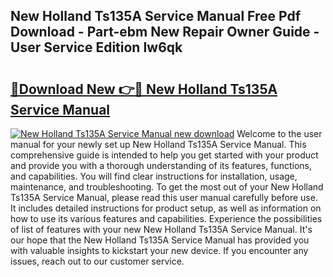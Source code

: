 ## New Holland Ts135A Service Manual Free Pdf Download - Part-ebm New Repair Owner Guide - User Service Edition Iw6qk

# <h2><a href="http://bc94042.oget.top/?id=New+Holland+Ts135A+Service+Manual">🔗Download New 👉🔴 New Holland Ts135A Service Manual</a></h2>

[![New Holland Ts135A Service Manual new download](https://i.imgur.com/5g1atiW.png)](http://bc94042.oget.top/?id=New+Holland+Ts135A+Service+Manual)
Welcome to the user manual for your newly set up New Holland Ts135A Service Manual. This comprehensive guide is intended to help you get started with your product and provide you with a thorough understanding of its features, functions, and capabilities. You will find clear instructions for installation, usage, maintenance, and troubleshooting. To get the most out of your New Holland Ts135A Service Manual, please read this user manual carefully before use. It includes detailed instructions for product setup, as well as information on how to use its various features and capabilities. Experience the possibilities of list of features with your new New Holland Ts135A Service Manual. It's our hope that the New Holland Ts135A Service Manual has provided you with valuable insights to kickstart your new device. If you encounter any issues, reach out to our customer service.
